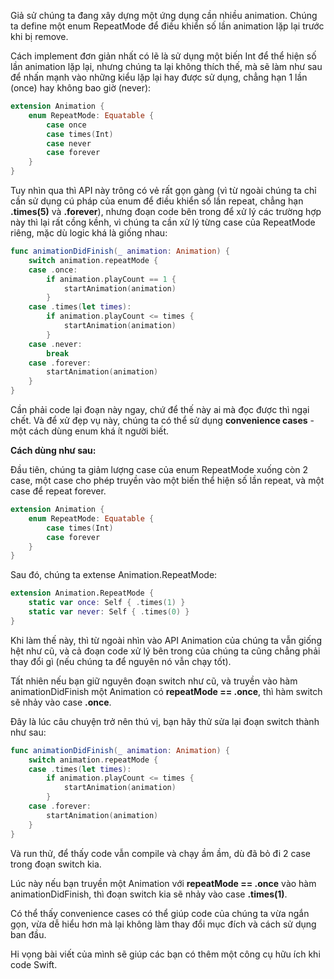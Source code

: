 Giả sử chúng ta đang xây dựng một ứng dụng cần nhiều animation. Chúng ta define một enum RepeatMode để điều khiển số lần animation lặp lại trước khi bị remove.

Cách implement đơn giản nhất có lẽ là sử dụng một biến Int để thể hiện số lần animation lặp lại, nhưng chúng ta lại không thích thế, mà sẽ làm như sau để nhấn mạnh vào những kiểu lặp lại hay được sử dụng, chẳng hạn 1 lần (once) hay không bao giờ (never):

```swift
extension Animation {
    enum RepeatMode: Equatable {
        case once
        case times(Int)
        case never
        case forever
    }
}
```

Tuy nhìn qua thì API này trông có vẻ rất gọn gàng (vì từ ngoài chúng ta chỉ cần sử dụng cú pháp của enum để điều khiển số lần repeat, chẳng hạn **.times(5)** và **.forever**), nhưng đoạn code bên trong để xử lý các trường hợp này thì lại rất cồng kềnh, vì chúng ta cần xử lý từng case của RepeatMode riêng, mặc dù logic khá là giống nhau:

```swift
func animationDidFinish(_ animation: Animation) {
    switch animation.repeatMode {
    case .once:
        if animation.playCount == 1 {
            startAnimation(animation)
        }
    case .times(let times):
        if animation.playCount <= times {
            startAnimation(animation)
        }
    case .never:
        break
    case .forever:
        startAnimation(animation)
    }
}
```

Cần phải code lại đoạn này ngay, chứ để thế này ai mà đọc được thì ngại chết. Và để xử đẹp vụ này, chúng ta có thể sử dụng **convenience cases** - một cách dùng enum khá ít người biết. 

**Cách dùng như sau:**


Đầu tiên, chúng ta giảm lượng case của enum RepeatMode xuống còn 2 case, một case cho phép truyền vào một biến thể hiện số lần repeat, và một case để repeat forever.

```swift
extension Animation {
    enum RepeatMode: Equatable {
        case times(Int)
        case forever
    }
}
```

Sau đó, chúng ta extense Animation.RepeatMode:

```swift
extension Animation.RepeatMode {
    static var once: Self { .times(1) }
    static var never: Self { .times(0) }
}
```

Khi làm thế này, thì từ ngoài nhìn vào API Animation của chúng ta vẫn giống hệt như cũ, và cả đoạn code xử lý bên trong của chúng ta cũng chẳng phải thay đổi gì (nếu chúng ta để nguyên nó vẫn chạy tốt). 

Tất nhiên nếu bạn giữ nguyên đoạn switch như cũ, và truyền vào hàm animationDidFinish một Animation có **repeatMode == .once**, thì hàm switch sẽ nhảy vào case **.once**.

Đây là lúc câu chuyện trở nên thú vị, bạn hãy thử sửa lại đoạn switch thành như sau:

```swift
func animationDidFinish(_ animation: Animation) {
    switch animation.repeatMode {
    case .times(let times):
        if animation.playCount <= times {
            startAnimation(animation)
        }
    case .forever:
        startAnimation(animation)
    }
}
```

Và run thử, để thấy code vẫn compile và chạy ầm ầm, dù đã bỏ đi 2 case trong đoạn switch kia. 

Lúc này nếu bạn truyền một Animation với **repeatMode == .once** vào hàm animationDidFinish, thì đoạn switch kia sẽ nhảy vào case **.times(1)**.


Có thể thấy convenience cases có thể giúp code của chúng ta vừa ngắn gọn, vừa dễ hiểu hơn mà lại không làm thay đổi mục đích và cách sử dụng ban đầu.

Hi vọng bài viết của mình sẽ giúp các bạn có thêm một công cụ hữu ích khi code Swift.